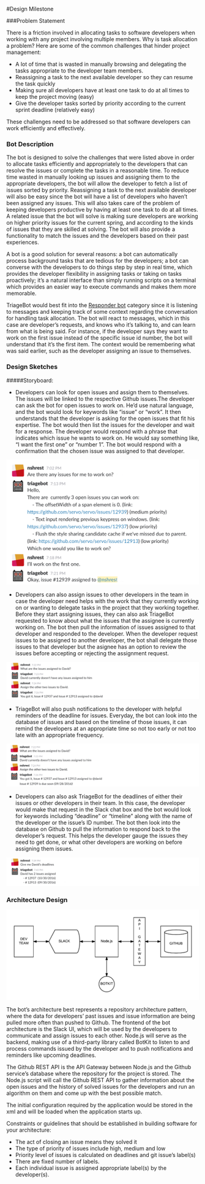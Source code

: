 #Design Milestone

###Problem Statement

There is a friction involved in allocating tasks to software developers when working with any project involving multiple members. Why is task allocation a problem? Here are some of the common challenges that hinder project management:

  - A lot of time that is wasted in manually browsing and delegating the tasks appropriate to the developer team members.
  - Reassigning a task to the next available developer so they can resume the task quickly
  - Making sure all developers have at least one task to do at all times to keep the project moving (easy)
  - Give the developer tasks sorted by priority according to the current sprint deadline (relatively easy)

These challenges need to be addressed so that software developers can work efficiently and effectively.

### Bot Description

The bot is designed to solve the challenges that were listed above in order to allocate tasks efficiently and appropriately to the developers that can resolve the issues or complete the tasks in a reasonable time. To reduce time wasted in manually looking up issues and assigning them to the appropriate developers, the bot will allow the developer to fetch a list of issues sorted by priority. Reassigning a task to the next available developer will also be easy since the bot will have a list of developers who haven’t been assigned any issues. This will also takes care of the problem of keeping developers productive by having at least one task to do at all times. A related issue that the bot will solve is making sure developers are working on higher priority issues for the current spring, and according to the kinds of issues that they are skilled at solving. The bot will also provide a functionality to match the issues and the developers based on their past experiences.

A bot is a good solution for several reasons: a bot can automatically process background tasks that are tedious for the developers; a bot can converse with the developers to do things step by step in real time, which provides the developer flexibility in assigning tasks or taking on tasks proactively; it’s a natural interface than simply running scripts on a terminal which provides an easier way to execute commands and makes them more memorable.

TriageBot would best fit into the <a href="http://willschenk.com/bot-design-patterns/#responders">Responder bot</a> category since it is listening to messages and keeping track of some context regarding the conversation for handling task allocation. The bot will react to messages, which in this case are developer’s requests, and knows who it’s talking to, and can learn from what is being said. For instance, if the developer says they want to work on the first issue instead of the specific issue id number, the bot will understand that it’s the first item. The context would be remembering what was said earlier, such as the developer assigning an issue to themselves.

### Design Sketches

#####Storyboard:

- Developers can look for open issues and assign them to themselves. The issues will be linked to the respective Github issues.The developer can ask the bot for open issues to work on. He’d use natural language, and the bot would look for keywords like “issue” or “work”. It then understands that the developer is asking for the open issues that fit his expertise.
The bot would then list the issues for the developer and wait for a response. The developer would respond with a phrase that indicates which issue he wants to work on. He would say something like, “I want the first one” or “number 1”.
The bot would respond with a confirmation that the chosen issue was assigned to that developer.

<img src="images/assignToMe.png"/>

- Developers can also assign issues to other developers in the team in case the developer need helps with the work that they currently working on or wanting to delegate tasks in the project that they working together. Before they start assigning issues, they can also ask TriageBot requested to know about what the issues that the assignee is currently working on. The bot then pull the information of issues assigned to that developer and responded to the developer. When the developer request issues to be assigned to another developer, the bot shall delegate those issues to that developer but the asignee has an option to review the issues before accepting or rejecting the assignment request.

<img src="images/assignToDavid.png"/>

- TriageBot will also push notifications to the developer with helpful reminders of the deadline for issues. Everyday, the bot can look into the database of issues and based on the timeline of those issues, it can remind the developers at an appropriate time so not too early or not too late with an appropriate frequency.

<img src="images/deadlineReminder.png"/>

- Developers can also ask TriageBot for the deadlines of either their issues or other developers in their team. In this case, the developer would make that request in the Slack chat box and the bot would look for keywords including “deadline” or “timeline” along with the name of the developer or the issue’s ID number. The bot then look into the database on Github to pull the information to respond back to the developer’s request. This helps the developer gauge the issues they need to get done, or what other developers are working on before assigning them issues.

<img src="images/giveMeDeadlines.png"/>

### Architecture Design

<img src="images/Architecture Diagram.png"/>

The bot’s architecture best represents a repository architecture pattern, where the data for developers’ past issues and issue information are being pulled more often than pushed to Github. The frontend of the bot architecture is the Slack UI, which will be used by the developers to communicate and assign issues to each other. Node.js will serve as the backend, making use of a third-party library called BotKit to listen to and process commands issued by the developer and to push notifications and reminders like upcoming deadlines.


The Github REST API is the API Gateway between Node.js and the Github service’s database where the repository for the project is stored. The Node.js script will call the Github REST API to gather information about the open issues and the history of solved issues for the developers and run an algorithm on them and come up with the best possible match.


The initial configuration required by the application would be stored in the xml and will be loaded when the application starts up.


Constraints or guidelines that should be established in building software for your architecture:
- The act of closing an issue means they solved it
- The type of priority of issues include high, medium and low
- Priority level of issues is calculated on deadlines and git issue’s label(s)
- There are fixed number of labels.
- Each individual issue is assigned appropriate label(s) by the developer(s).

